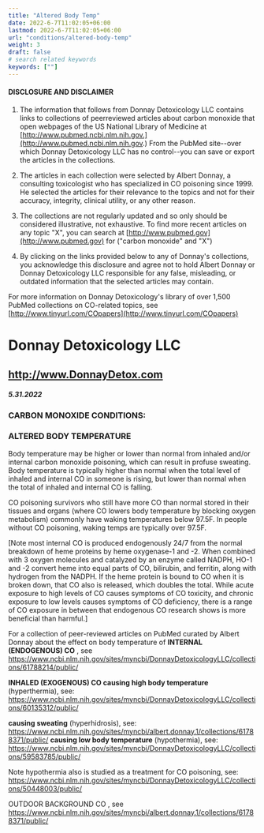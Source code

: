 ```yaml
---
title: "Altered Body Temp"
date: 2022-6-7T11:02:05+06:00
lastmod: 2022-6-7T11:02:05+06:00
url: "conditions/altered-body-temp"
weight: 3
draft: false
# search related keywords
keywords: [""]
---
```


#### DISCLOSURE AND DISCLAIMER 

1) The information that follows from Donnay Detoxicology LLC contains links to collections of peerreviewed articles about carbon monoxide that open webpages of the US National Library of Medicine at [http://www.pubmed.ncbi.nlm.nih.gov.](http://www.pubmed.ncbi.nlm.nih.gov.) From the PubMed site--over which Donnay Detoxicology LLC has no control--you can save or export the articles in the collections. 

2) The articles in each collection were selected by Albert Donnay, a consulting toxicologist who has specialized in CO poisoning since 1999. He selected the articles for their relevance to the topics and not for their accuracy, integrity, clinical utility, or any other reason. 

3) The collections are not regularly updated and so only should be considered illustrative, not exhaustive. To find more recent articles on any topic "X", you can search at [http://www.pubmed.gov](http://www.pubmed.gov) for ("carbon monoxide" and "X") 

4) By clicking on the links provided below to any of Donnay's collections, you acknowledge this disclosure and agree not to hold Albert Donnay or Donnay Detoxicology LLC responsible for any false, misleading, or outdated information that the selected articles may contain. 

For more information on Donnay Detoxicology's library of over 1,500 PubMed collections on CO-related topics, see [http://www.tinyurl.com/COpapers](http://www.tinyurl.com/COpapers) 


# Donnay Detoxicology LLC 

## http://www.DonnayDetox.com 

##### 5.31.2022 

### CARBON MONOXIDE CONDITIONS: 

### ALTERED BODY TEMPERATURE 

Body temperature may be higher or lower than normal from inhaled and/or internal carbon monoxide poisoning, which can result in profuse sweating. Body temperature is typically higher than normal when the total level of inhaled and internal CO in someone is rising, but lower than normal when the total of inhaled and internal CO is falling. 

CO poisoning survivors who still have more CO than normal stored in their tissues and organs (where CO lowers body temperature by blocking oxygen metabolism) commonly have waking temperatures below 97.5F. In people without CO poisoning, waking temps are typically over 97.5F. 

[Note most internal CO is produced endogenously 24/7 from the normal breakdown of heme proteins by heme oxygenase-1 and -2. When combined with 3 oxygen molecules and catalyzed by an enzyme called NADPH, HO-1 and -2 convert heme into equal parts of CO, bilirubin, and ferritin, along with hydrogen from the NADPH. If the heme protein is bound to CO when it is broken down, that CO also is released, which doubles the total. While acute exposure to high levels of CO causes symptoms of CO toxicity, and chronic exposure to low levels causes symptoms of CO deficiency, there is a range of CO exposure in between that endogenous CO research shows is more beneficial than harmful.] 

For a collection of peer-reviewed articles on PubMed curated by Albert Donnay about the effect on body temperature of **INTERNAL (ENDOGENOUS) CO** , see https://www.ncbi.nlm.nih.gov/sites/myncbi/DonnayDetoxicologyLLC/collections/61788214/public/ 

**INHALED (EXOGENOUS) CO causing high body temperature** (hyperthermia), see: https://www.ncbi.nlm.nih.gov/sites/myncbi/DonnayDetoxicologyLLC/collections/60135312/public/ 

**causing sweating** (hyperhidrosis), see: https://www.ncbi.nlm.nih.gov/sites/myncbi/albert.donnay.1/collections/61788371/public/ **causing low body temperature** (hypothermia), see: https://www.ncbi.nlm.nih.gov/sites/myncbi/DonnayDetoxicologyLLC/collections/59583785/public/ 

Note hypothermia also is studied as a treatment for CO poisoning, see: https://www.ncbi.nlm.nih.gov/sites/myncbi/DonnayDetoxicologyLLC/collections/50448003/public/ 

 OUTDOOR BACKGROUND CO , see https://www.ncbi.nlm.nih.gov/sites/myncbi/albert.donnay.1/collections/61788371/public/ 


